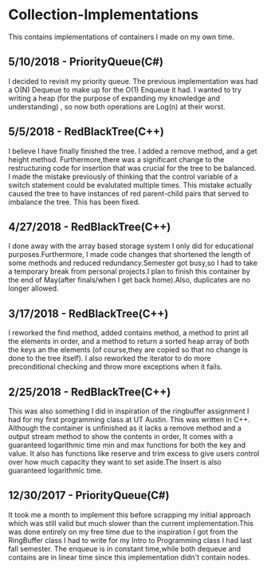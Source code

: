 
# Collection-Implementations
This contains implementations of containers I made on my own time.

5/10/2018 - PriorityQueue(C#)
------------------------
I decided to revisit my priority queue. The previous implementation was had a O(N) Dequeue to make up for
the O(1) Enqueue it had. I wanted to try writing a heap (for the purpose of expanding my knowledge and understanding)
, so now both operations are Log(n) at their worst.

5/5/2018 - RedBlackTree(C++)
------------------------
I believe I have finally finished the tree. I added a remove method, and a get height method. Furthermore,there was 
a significant change to the restructuring code for insertion that was crucial for the tree to be balanced. I made
the mistake previously of thinking that the control variable of a switch statement could be evalutated multiple times.
This mistake actually caused the tree to have instances of red parent-child pairs that served to imbalance the tree.
This has been fixed.

4/27/2018 - RedBlackTree(C++)
------------------------
I done away with the array based storage system I only did for educational purposes.Furthermore, I made code changes that shortened the length of some methods and reduced redundancy.Semester got busy,so I had to take a temporary break from personal projects.I plan to finish this container by the end of May(after finals/when I get back home).Also, duplicates are no longer allowed.

3/17/2018 - RedBlackTree(C++)
------------------------
I reworked the find method, added contains method, a method to print all the elements in order, and a method to return a sorted heap array of both the keys an the elements (of course,they are copied so that no change is done to the tree itself). I also reworked the iterator to do more preconditional checking and throw more exceptions when it fails.

2/25/2018 - RedBlackTree(C++)
------------------------
This was also something I did in inspiration of the ringbuffer assignment I had for my first programming class at UT Austin. This was written in C++. Although the container is unfinished as it lacks a remove method and a output stream method to show the contents in order,
It comes with a guaranteed logarithmic time min and max functions for both the key and value. It also has functions like reserve and trim excess to give users control over how much capacity they want to set aside.The Insert is also guaranteed logarithmic time.

12/30/2017 - PriorityQueue(C#)
--------------------------
It took me a month to implement this before scrapping my initial approach which was still valid but much slower than the current 
implementation.This was done entirely on my free time due to the inspiration I got from the RingBuffer class I had to write for my Intro to Programming class I had last fall semester. The enqueue is in constant time,while both dequeue and contains are in linear time since this implementation didn't contain nodes.
